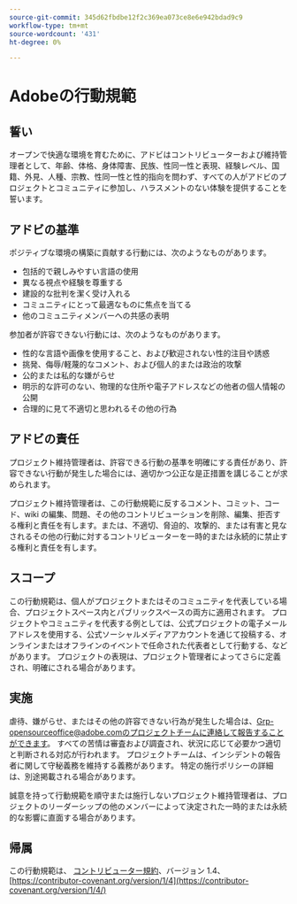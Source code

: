 ```yaml
---
source-git-commit: 345d62fbdbe12f2c369ea073ce8e6e942bdad9c9
workflow-type: tm+mt
source-wordcount: '431'
ht-degree: 0%

---
```

# Adobeの行動規範

## 誓い

オープンで快適な環境を育むために、アドビはコントリビューターおよび維持管理者として、年齢、体格、身体障害、民族、性同一性と表現、経験レベル、国籍、外見、人種、宗教、性同一性と性的指向を問わず、すべての人がアドビのプロジェクトとコミュニティに参加し、ハラスメントのない体験を提供することを誓います。

## アドビの基準

ポジティブな環境の構築に貢献する行動には、次のようなものがあります。

* 包括的で親しみやすい言語の使用
* 異なる視点や経験を尊重する
* 建設的な批判を潔く受け入れる
* コミュニティにとって最適なものに焦点を当てる
* 他のコミュニティメンバーへの共感の表明

参加者が許容できない行動には、次のようなものがあります。

* 性的な言語や画像を使用すること、および歓迎されない性的注目や誘惑
* 挑発、侮辱/軽蔑的なコメント、および個人的または政治的攻撃
* 公的または私的な嫌がらせ
* 明示的な許可のない、物理的な住所や電子アドレスなどの他者の個人情報の公開
* 合理的に見て不適切と思われるその他の行為

## アドビの責任

プロジェクト維持管理者は、許容できる行動の基準を明確にする責任があり、許容できない行動が発生した場合には、適切かつ公正な是正措置を講じることが求められます。

プロジェクト維持管理者は、この行動規範に反するコメント、コミット、コード、wiki の編集、問題、その他のコントリビューションを削除、編集、拒否する権利と責任を有します。または、不適切、脅迫的、攻撃的、または有害と見なされるその他の行動に対するコントリビューターを一時的または永続的に禁止する権利と責任を有します。

## スコープ

この行動規範は、個人がプロジェクトまたはそのコミュニティを代表している場合、プロジェクトスペース内とパブリックスペースの両方に適用されます。 プロジェクトやコミュニティを代表する例としては、公式プロジェクトの電子メールアドレスを使用する、公式ソーシャルメディアアカウントを通じて投稿する、オンラインまたはオフラインのイベントで任命された代表者として行動する、などがあります。 プロジェクトの表現は、プロジェクト管理者によってさらに定義され、明確にされる場合があります。

## 実施

虐待、嫌がらせ、またはその他の許容できない行為が発生した場合は、Grp-opensourceoffice@adobe.comのプロジェクトチームに連絡して報告することができます。 すべての苦情は審査および調査され、状況に応じて必要かつ適切と判断される対応が行われます。 プロジェクトチームは、インシデントの報告者に関して守秘義務を維持する義務があります。
特定の施行ポリシーの詳細は、別途掲載される場合があります。

誠意を持って行動規範を順守または施行しないプロジェクト維持管理者は、プロジェクトのリーダーシップの他のメンバーによって決定された一時的または永続的な影響に直面する場合があります。

## 帰属

この行動規範は、 [コントリビューター規約](https://contributor-covenant.org)、バージョン 1.4、 [https://contributor-covenant.org/version/1/4](https://contributor-covenant.org/version/1/4/)
